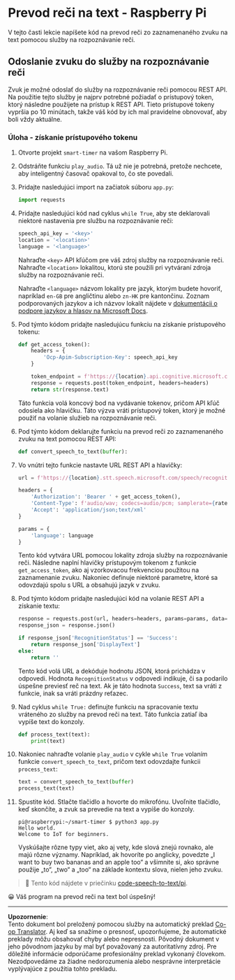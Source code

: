 <!--
CO_OP_TRANSLATOR_METADATA:
{
  "original_hash": "af249a24d4fe4f4de4806adbc3bc9d86",
  "translation_date": "2025-08-28T09:16:53+00:00",
  "source_file": "6-consumer/lessons/1-speech-recognition/pi-speech-to-text.md",
  "language_code": "sk"
}
-->
# Prevod reči na text - Raspberry Pi

V tejto časti lekcie napíšete kód na prevod reči zo zaznamenaného zvuku na text pomocou služby na rozpoznávanie reči.

## Odoslanie zvuku do služby na rozpoznávanie reči

Zvuk je možné odoslať do služby na rozpoznávanie reči pomocou REST API. Na použitie tejto služby je najprv potrebné požiadať o prístupový token, ktorý následne použijete na prístup k REST API. Tieto prístupové tokeny vypršia po 10 minútach, takže váš kód by ich mal pravidelne obnovovať, aby boli vždy aktuálne.

### Úloha - získanie prístupového tokenu

1. Otvorte projekt `smart-timer` na vašom Raspberry Pi.

1. Odstráňte funkciu `play_audio`. Tá už nie je potrebná, pretože nechcete, aby inteligentný časovač opakoval to, čo ste povedali.

1. Pridajte nasledujúci import na začiatok súboru `app.py`:

    ```python
    import requests
    ```

1. Pridajte nasledujúci kód nad cyklus `while True`, aby ste deklarovali niektoré nastavenia pre službu na rozpoznávanie reči:

    ```python
    speech_api_key = '<key>'
    location = '<location>'
    language = '<language>'
    ```

    Nahraďte `<key>` API kľúčom pre váš zdroj služby na rozpoznávanie reči. Nahraďte `<location>` lokalitou, ktorú ste použili pri vytváraní zdroja služby na rozpoznávanie reči.

    Nahraďte `<language>` názvom lokality pre jazyk, ktorým budete hovoriť, napríklad `en-GB` pre angličtinu alebo `zn-HK` pre kantončinu. Zoznam podporovaných jazykov a ich názvov lokalít nájdete v [dokumentácii o podpore jazykov a hlasov na Microsoft Docs](https://docs.microsoft.com/azure/cognitive-services/speech-service/language-support?WT.mc_id=academic-17441-jabenn#speech-to-text).

1. Pod týmto kódom pridajte nasledujúcu funkciu na získanie prístupového tokenu:

    ```python
    def get_access_token():
        headers = {
            'Ocp-Apim-Subscription-Key': speech_api_key
        }
    
        token_endpoint = f'https://{location}.api.cognitive.microsoft.com/sts/v1.0/issuetoken'
        response = requests.post(token_endpoint, headers=headers)
        return str(response.text)
    ```

    Táto funkcia volá koncový bod na vydávanie tokenov, pričom API kľúč odosiela ako hlavičku. Táto výzva vráti prístupový token, ktorý je možné použiť na volanie služieb na rozpoznávanie reči.

1. Pod týmto kódom deklarujte funkciu na prevod reči zo zaznamenaného zvuku na text pomocou REST API:

    ```python
    def convert_speech_to_text(buffer):
    ```

1. Vo vnútri tejto funkcie nastavte URL REST API a hlavičky:

    ```python
    url = f'https://{location}.stt.speech.microsoft.com/speech/recognition/conversation/cognitiveservices/v1'

    headers = {
        'Authorization': 'Bearer ' + get_access_token(),
        'Content-Type': f'audio/wav; codecs=audio/pcm; samplerate={rate}',
        'Accept': 'application/json;text/xml'
    }

    params = {
        'language': language
    }
    ```

    Tento kód vytvára URL pomocou lokality zdroja služby na rozpoznávanie reči. Následne naplní hlavičky prístupovým tokenom z funkcie `get_access_token`, ako aj vzorkovacou frekvenciou použitou na zaznamenanie zvuku. Nakoniec definuje niektoré parametre, ktoré sa odovzdajú spolu s URL a obsahujú jazyk v zvuku.

1. Pod týmto kódom pridajte nasledujúci kód na volanie REST API a získanie textu:

    ```python
    response = requests.post(url, headers=headers, params=params, data=buffer)
    response_json = response.json()

    if response_json['RecognitionStatus'] == 'Success':
        return response_json['DisplayText']
    else:
        return ''
    ```

    Tento kód volá URL a dekóduje hodnotu JSON, ktorá prichádza v odpovedi. Hodnota `RecognitionStatus` v odpovedi indikuje, či sa podarilo úspešne previesť reč na text. Ak je táto hodnota `Success`, text sa vráti z funkcie, inak sa vráti prázdny reťazec.

1. Nad cyklus `while True:` definujte funkciu na spracovanie textu vráteného zo služby na prevod reči na text. Táto funkcia zatiaľ iba vypíše text do konzoly.

    ```python
    def process_text(text):
        print(text)
    ```

1. Nakoniec nahraďte volanie `play_audio` v cykle `while True` volaním funkcie `convert_speech_to_text`, pričom text odovzdajte funkcii `process_text`:

    ```python
    text = convert_speech_to_text(buffer)
    process_text(text)
    ```

1. Spustite kód. Stlačte tlačidlo a hovorte do mikrofónu. Uvoľnite tlačidlo, keď skončíte, a zvuk sa prevedie na text a vypíše do konzoly.

    ```output
    pi@raspberrypi:~/smart-timer $ python3 app.py 
    Hello world.
    Welcome to IoT for beginners.
    ```

    Vyskúšajte rôzne typy viet, ako aj vety, kde slová znejú rovnako, ale majú rôzne významy. Napríklad, ak hovoríte po anglicky, povedzte „I want to buy two bananas and an apple too“ a všimnite si, ako správne použije „to“, „two“ a „too“ na základe kontextu slova, nielen jeho zvuku.

> 💁 Tento kód nájdete v priečinku [code-speech-to-text/pi](../../../../../6-consumer/lessons/1-speech-recognition/code-speech-to-text/pi).

😀 Váš program na prevod reči na text bol úspešný!

---

**Upozornenie**:  
Tento dokument bol preložený pomocou služby na automatický preklad [Co-op Translator](https://github.com/Azure/co-op-translator). Aj keď sa snažíme o presnosť, upozorňujeme, že automatické preklady môžu obsahovať chyby alebo nepresnosti. Pôvodný dokument v jeho pôvodnom jazyku by mal byť považovaný za autoritatívny zdroj. Pre dôležité informácie odporúčame profesionálny preklad vykonaný človekom. Nezodpovedáme za žiadne nedorozumenia alebo nesprávne interpretácie vyplývajúce z použitia tohto prekladu.